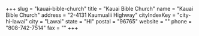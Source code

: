 +++
slug = "kauai-bible-church"
title = "Kauai Bible Church"
name = "Kauai Bible Church"
address = "2-4131 Kaumualii Highway"
cityIndexKey = "city-hi-lawai"
city = "Lawai"
state = "HI"
postal = "96765"
website = ""
phone = "808-742-7514"
fax = ""
+++
